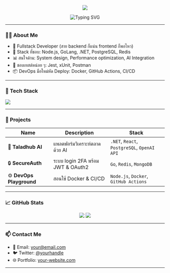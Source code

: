 <!-- Banner หรือ GIF เท่ๆ -->
<p align="center">
  <img src="https://capsule-render.vercel.app/api?type=waving&color=0:00C9FF,100:92FE9D&height=200&section=header&text=Hi%20I'm%20YOUR_NAME&fontSize=40&fontColor=ffffff" />
</p>

<p align="center">
  <img src="https://readme-typing-svg.demolab.com?font=Fira+Code&pause=1000&width=435&lines=Fullstack+Dev+%F0%9F%92%BB;Backend+Lover+%F0%9F%A7%AA;Clean+Code+is+my+language" alt="Typing SVG" />
</p>

---

### 👨‍💻 About Me

- 🧠 Fullstack Developer (สาย backend ก็แน่น frontend ก็พอไหว)
- 🔧 Stack ที่ชอบ: Node.js, GoLang, .NET, PostgreSQL, Redis
- 📊 สนใจด้าน: System design, Performance optimization, AI Integration
- 🧪 ชอบเทสต์หน่อย ๆ: Jest, xUnit, Postman
- 📦 DevOps มือใหม่หัด Deploy: Docker, GitHub Actions, CI/CD

---

### 🧰 Tech Stack

<img src="https://skillicons.dev/icons?i=ts,nodejs,go,dotnet,react,postgres,docker,redis,nginx,aws" />

---

### 🚀 Projects

| Name | Description | Stack |
|------|-------------|-------|
| 🧠 **Taladhub AI** | แพลตฟอร์มวิเคราะห์ตลาดด้วย AI | `.NET`, `React`, `PostgreSQL`, `OpenAI API` |
| 🔒 **SecureAuth** | ระบบ login 2FA พร้อม JWT & OAuth2 | `Go`, `Redis`, `MongoDB` |
| ⚙️ **DevOps Playground** | สอนใช้ Docker & CI/CD | `Node.js`, `Docker`, `GitHub Actions` |

---

### 📈 GitHub Stats

<p align="center">
  <img src="https://github-readme-stats.vercel.app/api?username=Mongkol30&show_icons=true&theme=radical" />
  <img src="https://github-readme-streak-stats.herokuapp.com?user=Mongkol30&theme=radical&hide_border=false" />
</p>

---

### 📫 Contact Me

- 📧 Email: your@email.com  
- 🐦 Twitter: [@yourhandle](https://twitter.com/yourhandle)  
- 🌐 Portfolio: [your-website.com](https://your-website.com)

---

<p align="center">
  <img src="https://komarev.com/ghpvc/?username=Mongkol30&style=flat-square&color=blue" alt=""/>
</p>

